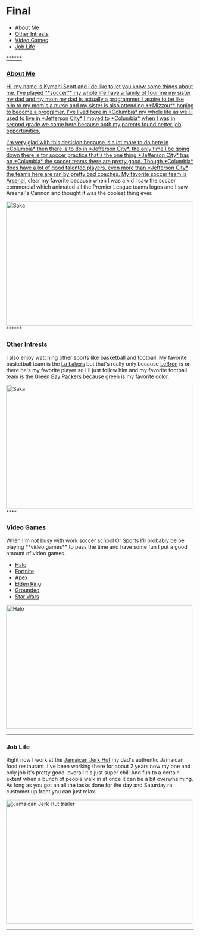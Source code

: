 <html>
<body>
<h1>Final</h1>
  <nav>
<ul>
  <li><a href="/About Me/">About Me</a></li>
  <li><a href="/Other Intrests/">Other Intrests</li>
  <li><a href="/Video Games/">Video Games</li>
  <li><a href="/Job Life/">Job Life</li>
</ul>  
  </nav>
******

<h3>About Me</h3>
<p>Hi, my name is Kymani Scott and i'de like to let you know some things about me. I've played **soccer** my whole life have a family of four me my sister my dad and my mom my  dad is actually a programmer. I aspire to be like him to my mom's a nurse and my sister is also attending **Mizzou** hoping to become a programer. I've lived here in *Columbia* my whole life as well.I used to live in *Jefferson City* I moved  to *Columbia* when I was in second grade we came here because both my parents found better job opportunities.</p>

<p>I'm very glad with this decision because  is a lot more to do here in *Columbia* then there is to do in *Jefferson City*. the only time I be going down there  is for soccer practice that's the one thing *Jefferson City* has on *Columbia* the soccer teams there are pretty good. Though *Columbia* does have a lot of good talented players,  even more than *Jefferson City* the teams here are ran by pretty bad coaches. My favorite soccer team is <a href="https://www.arsenal.com/">Arsenal</a>, clear my favorite because when I was a kid I saw the soccer commercial  which animated all the Premier League teams logos and I saw Arsenal's Cannon and thought it was the coolest thing ever. </p>
  
  <img src="https://www.arsenal.com/sites/default/files/styles/large_16x9/public/images/Saka_36.jpg?itok=2HoxTYjM" alt="Saka" width="500" height="333">
  ******
  <h3>Other Intrests</h3>
<p>I also enjoy watching other sports like basketball and football. My favorite basketball team is the <a href="https://www.nba.com/lakers">La Lakers</a> but that's really only because <a href="https://www.google.com/search?q=lebron+james&sxsrf=ALiCzsZfG6rYy5HzhL3vT2Skn38refbJfg%3A1666300500318&ei=VLpRY6b1EoOxqtsPyIe9-As&gs_ssp=eJzj4tTP1TcwzKoySzFg9OLJSU0qys9TyErMTS0GAF9OB_c&oq=lebr&gs_lcp=Cgxnd3Mtd2l6LXNlcnAQARgAMgoILhCxAxCDARBDMgUIABCRAjIKCAAQsQMQgwEQQzIECAAQQzIFCAAQgAQyBAgAEEMyCggAELEDEIMBEEMyBAgAEEMyCAgAELEDEIMBMgsILhCABBCxAxCDAToHCCMQ6gIQJzoHCC4Q6gIQJzoECCMQJzoICC4QsQMQgwFKBAhNGAFKBAhBGABKBAhGGABQrQhY2RBg9h1oAXABeACAAY0CiAHiBZIBBTAuMy4xmAEAoAEBsAEKwAEB&sclient=gws-wiz-serp">LeBron</a> is on there he's my favorite player so I'll just follow him and my favorite football team is the <a href="https://www.packers.com/">Green Bay Packers</a> because green is my favorite color.</p>
  
   <img src="https://lebronwire.usatoday.com/wp-content/uploads/sites/37/2020/02/gettyimages-1199128962.jpg?w=1024&h=576&crop=1" alt="Saka" width="500" height="333">
 ****
  <h3>Video Games</h3>
<p>When I'm not busy with work soccer school Or Sports I'll probably be be playing **video games** to pass the time and have some fun I put a good amount of video games.
  <ul>
<li><a href="https://www.halowaypoint.com/">Halo</a></li>
<li><a href="https://www.epicgames.com/fortnite/en-US/home">Fortnite</a></li>
<li><a href="https://www.ea.com/games/apex-legends">Apex</a></li>
<li><a href="https://en.bandainamcoent.eu/elden-ring/elden-ring">Elden Ring</a></li>
<li><a href="https://grounded.obsidian.net/">Grounded</a></li>
<li><a href="https://www.ea.com/games/starwars/battlefront/star-wars-battlefront-2">Star Wars</a></li>
  </ul>
  </p>
  <img src="https://store-images.s-microsoft.com/image/apps.50670.13727851868390641.c9cc5f66-aff8-406c-af6b-440838730be0.d205e025-5444-4eb1-ae46-571ae6895928?q=90&w=480&h=270" alt="Halo" width="500" height="333">
  

******

  <h3>Job Life</h3>
<p>Right now I work at the <a href="https://www.facebook.com/JamJerkHut/">Jamaican Jerk Hut</a> my dad's authentic Jamaican food restaurant. I've been working there for about 2 years now my one and only job it's pretty good. overall it's just super chill And fun to a certain extent when a bunch of people walk in at once it can be a bit overwhelming. As long as you got an all the tasks done for the day and Saturday ra customer up front you can just relax.</p>
  
  
  <img src="https://bloximages.newyork1.vip.townnews.com/feastmagazine.com/content/tncms/assets/v3/editorial/5/c1/5c13747e-901e-11e8-a767-ab938ebbbb8c/5b59de1bc3c36.image.jpg" alt="Jamaican Jerk Hut trailer" width="500" height="333">
  
  

******

</body>
</html>
